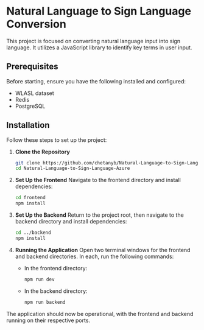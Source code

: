 # Natural Language to Sign Language Conversion

This project is focused on converting natural language input into sign language. It utilizes a JavaScript library to identify key terms in user input.

## Prerequisites

Before starting, ensure you have the following installed and configured:
- WLASL dataset
- Redis
- PostgreSQL

## Installation

Follow these steps to set up the project:

1. **Clone the Repository**
   ```bash
   git clone https://github.com/chetanyb/Natural-Language-to-Sign-Language-Azure.git
   cd Natural-Language-to-Sign-Language-Azure
   ```

2. **Set Up the Frontend**
   Navigate to the frontend directory and install dependencies:
   ```bash
   cd frontend
   npm install
   ```

3. **Set Up the Backend**
   Return to the project root, then navigate to the backend directory and install dependencies:
   ```bash
   cd ../backend
   npm install
   ```

4. **Running the Application**
   Open two terminal windows for the frontend and backend directories. In each, run the following commands:
   
   - In the frontend directory:
     ```bash
     npm run dev
     ```
   - In the backend directory:
     ```bash
     npm run backend
     ```

The application should now be operational, with the frontend and backend running on their respective ports.
